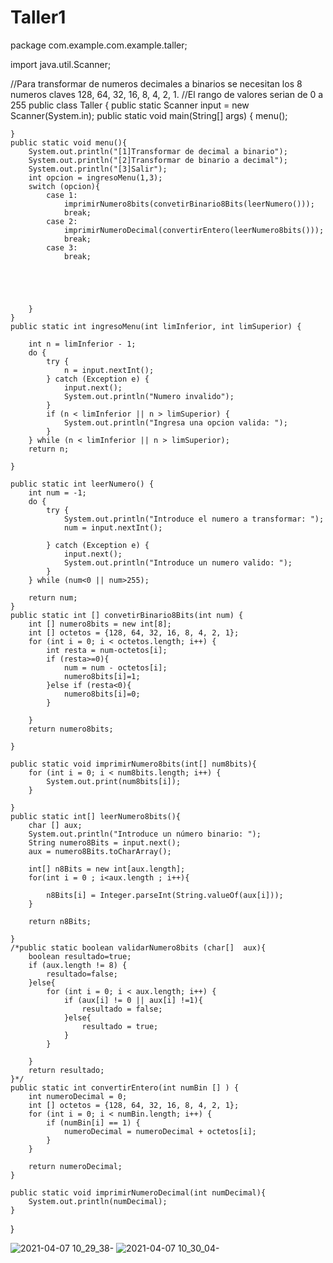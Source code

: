 
# Taller1
package com.example.com.example.taller;

import java.util.Scanner;

//Para transformar de numeros decimales a binarios se necesitan los 8 numeros claves 128, 64, 32, 16, 8, 4, 2, 1.
//El rango de valores serian de 0 a 255
public class Taller {
    public static Scanner input = new Scanner(System.in);
    public static void main(String[] args) {
       menu();


    }
    public static void menu(){
        System.out.println("[1]Transformar de decimal a binario");
        System.out.println("[2]Transformar de binario a decimal");
        System.out.println("[3]Salir");
        int opcion = ingresoMenu(1,3);
        switch (opcion){
            case 1:
                imprimirNumero8bits(convetirBinario8Bits(leerNumero()));
                break;
            case 2:
                imprimirNumeroDecimal(convertirEntero(leerNumero8bits()));
                break;
            case 3:
                break;





        }
    }
    public static int ingresoMenu(int limInferior, int limSuperior) {

        int n = limInferior - 1;
        do {
            try {
                n = input.nextInt();
            } catch (Exception e) {
                input.next();
                System.out.println("Numero invalido");
            }
            if (n < limInferior || n > limSuperior) {
                System.out.println("Ingresa una opcion valida: ");
            }
        } while (n < limInferior || n > limSuperior);
        return n;

    }

    public static int leerNumero() {
        int num = -1;
        do {
            try {
                System.out.println("Introduce el numero a transformar: ");
                num = input.nextInt();

            } catch (Exception e) {
                input.next();
                System.out.println("Introduce un numero valido: ");
            }
        } while (num<0 || num>255);

        return num;
    }
    public static int [] convetirBinario8Bits(int num) {
        int [] numero8bits = new int[8];
        int [] octetos = {128, 64, 32, 16, 8, 4, 2, 1};
        for (int i = 0; i < octetos.length; i++) {
            int resta = num-octetos[i];
            if (resta>=0){
                num = num - octetos[i];
                numero8bits[i]=1;
            }else if (resta<0){
                numero8bits[i]=0;
            }

        }
        return numero8bits;

    }

    public static void imprimirNumero8bits(int[] num8bits){
        for (int i = 0; i < num8bits.length; i++) {
            System.out.print(num8bits[i]);
        }

    }
    public static int[] leerNumero8bits(){
        char [] aux;
        System.out.println("Introduce un número binario: ");
        String numero8Bits = input.next();
        aux = numero8Bits.toCharArray();

        int[] n8Bits = new int[aux.length];
        for(int i = 0 ; i<aux.length ; i++){

            n8Bits[i] = Integer.parseInt(String.valueOf(aux[i]));
        }

        return n8Bits;

    }
    /*public static boolean validarNumero8bits (char[]  aux){
        boolean resultado=true;
        if (aux.length != 8) {
            resultado=false;
        }else{
            for (int i = 0; i < aux.length; i++) {
                if (aux[i] != 0 || aux[i] !=1){
                    resultado = false;
                }else{
                    resultado = true;
                }
            }

        }
        return resultado;
    }*/
    public static int convertirEntero(int numBin [] ) {
        int numeroDecimal = 0;
        int [] octetos = {128, 64, 32, 16, 8, 4, 2, 1};
        for (int i = 0; i < numBin.length; i++) {
            if (numBin[i] == 1) {
                numeroDecimal = numeroDecimal + octetos[i];
            }
        }

        return numeroDecimal;
    }

    public static void imprimirNumeroDecimal(int numDecimal){
        System.out.println(numDecimal);
    }



}



![2021-04-07 10_29_38-](https://user-images.githubusercontent.com/70740296/113884412-f1084a00-978c-11eb-968a-c2e5b9b4e9a9.png)
![2021-04-07 10_30_04-](https://user-images.githubusercontent.com/70740296/113884566-109f7280-978d-11eb-8080-903d9347a653.png)
